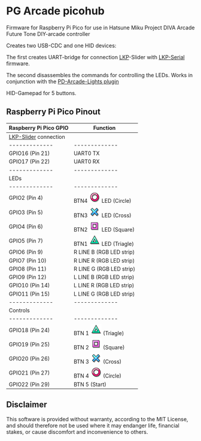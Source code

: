 PG Arcade picohub
=================================

Firmware for Raspberry Pi Pico for use in Hatsune Miku Project DIVA Arcade Future Tone DIY-arcade controller 

Creates two USB-CDC and one HID devices:

The first creates UART-bridge for connection [LKP](https://github.com/Project-Alpaca/LKP)-Slider with [LKP-Serial](https://github.com/Project-Alpaca/LKP-FW) firmware.

The second disassembles the commands for controlling the LEDs. Works in conjunction with the [PD-Arcade-Lights plugin](https://github.com/steelpuxnastik/PD-Arcade-Lights)

HID-Gamepad for 5 buttons.

Raspberry Pi Pico Pinout
------------------------

| Raspberry Pi Pico GPIO | Function |
|-------------|-------------|
| 			[LKP-Slider](https://github.com/Project-Alpaca/LKP) connection				|
|-------------|-------------|
| GPIO16 (Pin 21)        | UART0 TX |
| GPIO17 (Pin 22)        | UART0 RX |
|-------------|-------------|
| LEDs      |
|-------------|-------------|
| GPIO2 (Pin 4)          | BTN4 ![Circle](/images/circle.png) LED (Circle) |
| GPIO3 (Pin 5)          | BTN3 ![Cross](/images/cross.png) LED (Cross) |
| GPIO4 (Pin 6)          | BTN2 ![Square](/images/square.png) LED (Square) |
| GPIO5 (Pin 7)          | BTN1 ![Triangle](/images/triangle.png) LED (Triagle) |
| GPIO6 (Pin 9)          | R LINE B (RGB LED strip)|
| GPIO7 (Pin 10)         | R LINE R (RGB LED strip)|
| GPIO8 (Pin 11)         | R LINE G (RGB LED strip)|
| GPIO9 (Pin 12)         | L LINE B (RGB LED strip)|
| GPIO10 (Pin 14)        | L LINE R (RGB LED strip)|
| GPIO11 (Pin 15)        | L LINE G (RGB LED strip)|
|-------------			|-------------|
| 			Controls	 			|
|-------------			|-------------|
| GPIO18 (Pin 24)        |  BTN 1 ![Triangle](/images/triangle.png) (Triagle) |
| GPIO19 (Pin 25)        |  BTN 2 ![Square](/images/square.png) (Square) |
| GPIO20 (Pin 26)        |  BTN 3 ![Cross](/images/cross.png) (Cross) |
| GPIO21 (Pin 27)        |  BTN 4 ![Circle](/images/circle.png) (Circle) |
| GPIO22 (Pin 29)        |  BTN 5 (Start)  |

Disclaimer
----------

This software is provided without warranty, according to the MIT License, and should therefore not be used where it may endanger life, financial stakes, or cause discomfort and inconvenience to others.